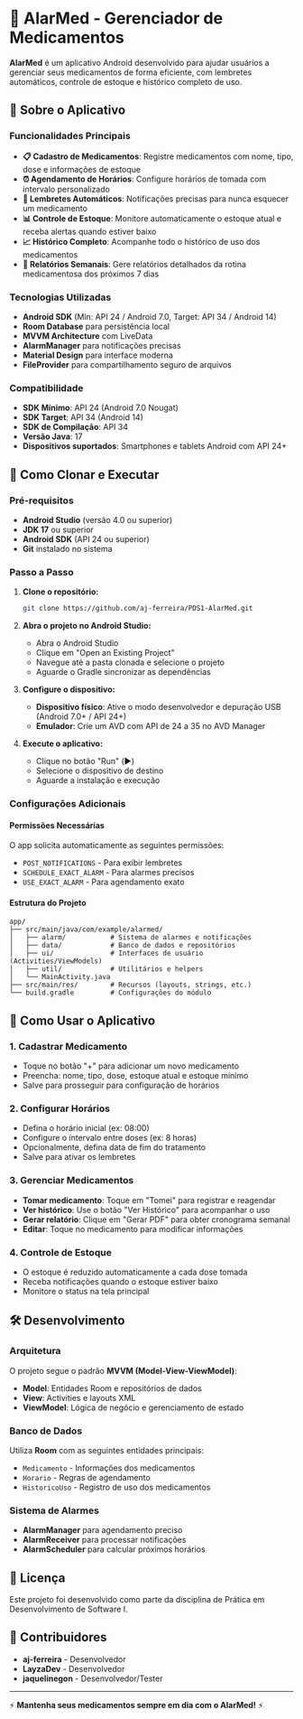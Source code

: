 # 💊 AlarMed - Gerenciador de Medicamentos

**AlarMed** é um aplicativo Android desenvolvido para ajudar usuários a gerenciar seus medicamentos de forma eficiente, com lembretes automáticos, controle de estoque e histórico completo de uso.

## 📱 Sobre o Aplicativo

### Funcionalidades Principais

- **📋 Cadastro de Medicamentos**: Registre medicamentos com nome, tipo, dose e informações de estoque
- **⏰ Agendamento de Horários**: Configure horários de tomada com intervalo personalizado
- **🔔 Lembretes Automáticos**: Notificações precisas para nunca esquecer um medicamento
- **📊 Controle de Estoque**: Monitore automaticamente o estoque atual e receba alertas quando estiver baixo
- **📈 Histórico Completo**: Acompanhe todo o histórico de uso dos medicamentos
- **📄 Relatórios Semanais**: Gere relatórios detalhados da rotina medicamentosa dos próximos 7 dias

### Tecnologias Utilizadas

- **Android SDK** (Min: API 24 / Android 7.0, Target: API 34 / Android 14)
- **Room Database** para persistência local
- **MVVM Architecture** com LiveData
- **AlarmManager** para notificações precisas
- **Material Design** para interface moderna
- **FileProvider** para compartilhamento seguro de arquivos

### Compatibilidade

- **SDK Mínimo**: API 24 (Android 7.0 Nougat)
- **SDK Target**: API 34 (Android 14)
- **SDK de Compilação**: API 34
- **Versão Java**: 17
- **Dispositivos suportados**: Smartphones e tablets Android com API 24+

## 🚀 Como Clonar e Executar

### Pré-requisitos

- **Android Studio** (versão 4.0 ou superior)
- **JDK 17** ou superior
- **Android SDK** (API 24 ou superior)
- **Git** instalado no sistema

### Passo a Passo

1. **Clone o repositório:**
   ```bash
   git clone https://github.com/aj-ferreira/PDS1-AlarMed.git
   ```

2. **Abra o projeto no Android Studio:**
   - Abra o Android Studio
   - Clique em "Open an Existing Project"
   - Navegue até a pasta clonada e selecione o projeto
   - Aguarde o Gradle sincronizar as dependências

3. **Configure o dispositivo:**
   - **Dispositivo físico**: Ative o modo desenvolvedor e depuração USB (Android 7.0+ / API 24+)
   - **Emulador**: Crie um AVD com API de 24 a 35 no AVD Manager

4. **Execute o aplicativo:**
   - Clique no botão "Run" (▶️)
   - Selecione o dispositivo de destino
   - Aguarde a instalação e execução

### Configurações Adicionais

#### Permissões Necessárias
O app solicita automaticamente as seguintes permissões:
- `POST_NOTIFICATIONS` - Para exibir lembretes
- `SCHEDULE_EXACT_ALARM` - Para alarmes precisos
- `USE_EXACT_ALARM` - Para agendamento exato

#### Estrutura do Projeto
```
app/
├── src/main/java/com/example/alarmed/
│   ├── alarm/           # Sistema de alarmes e notificações
│   ├── data/            # Banco de dados e repositórios
│   ├── ui/              # Interfaces de usuário (Activities/ViewModels)
│   ├── util/            # Utilitários e helpers
│   └── MainActivity.java
├── src/main/res/        # Recursos (layouts, strings, etc.)
└── build.gradle         # Configurações do módulo
```

## 🎯 Como Usar o Aplicativo

### 1. Cadastrar Medicamento
- Toque no botão "+" para adicionar um novo medicamento
- Preencha: nome, tipo, dose, estoque atual e estoque mínimo
- Salve para prosseguir para configuração de horários

### 2. Configurar Horários
- Defina o horário inicial (ex: 08:00)
- Configure o intervalo entre doses (ex: 8 horas)
- Opcionalmente, defina data de fim do tratamento
- Salve para ativar os lembretes

### 3. Gerenciar Medicamentos
- **Tomar medicamento**: Toque em "Tomei" para registrar e reagendar
- **Ver histórico**: Use o botão "Ver Histórico" para acompanhar o uso
- **Gerar relatório**: Clique em "Gerar PDF" para obter cronograma semanal
- **Editar**: Toque no medicamento para modificar informações

### 4. Controle de Estoque
- O estoque é reduzido automaticamente a cada dose tomada
- Receba notificações quando o estoque estiver baixo
- Monitore o status na tela principal

## 🛠️ Desenvolvimento

### Arquitetura
O projeto segue o padrão **MVVM (Model-View-ViewModel)**:
- **Model**: Entidades Room e repositórios de dados
- **View**: Activities e layouts XML
- **ViewModel**: Lógica de negócio e gerenciamento de estado

### Banco de Dados
Utiliza **Room** com as seguintes entidades principais:
- `Medicamento` - Informações dos medicamentos
- `Horario` - Regras de agendamento
- `HistoricoUso` - Registro de uso dos medicamentos

### Sistema de Alarmes
- **AlarmManager** para agendamento preciso
- **AlarmReceiver** para processar notificações
- **AlarmScheduler** para calcular próximos horários

## 📄 Licença

Este projeto foi desenvolvido como parte da disciplina de Prática em Desenvolvimento de Software I.

## 🤝 Contribuidores

- **aj-ferreira** - Desenvolvedor
- **LayzaDev** - Desenvolvedor
- **jaquelinegon** - Desenvolvedor/Tester

---

⚡ **Mantenha seus medicamentos sempre em dia com o AlarMed!** ⚡
